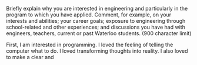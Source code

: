 Briefly explain why you are interested in engineering and particularly in the program to which you have applied. Comment, for example, on your interests and abilities; your career goals; exposure to engineering through school-related and other experiences; and discussions you have had with engineers, teachers, current or past Waterloo students.  (900 character limit)

First, I am interested in programming. I loved the feeling of telling the computer what to do. I loved transforming thoughts into reality. I also loved to make a clear and 